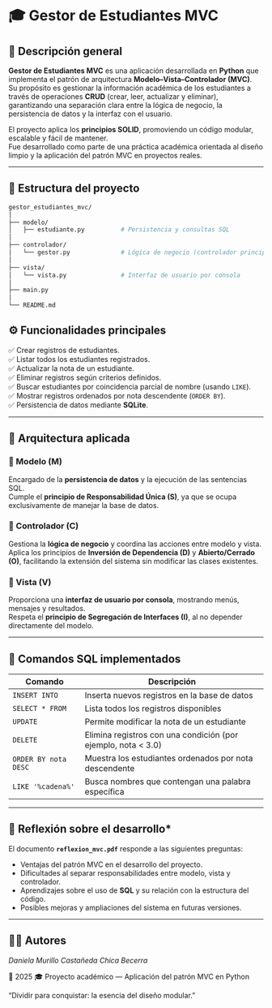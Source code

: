 # 🎓 Gestor de Estudiantes MVC

## 🧩 Descripción general
**Gestor de Estudiantes MVC** es una aplicación desarrollada en **Python** que implementa el patrón de arquitectura **Modelo–Vista–Controlador (MVC)**.  
Su propósito es gestionar la información académica de los estudiantes a través de operaciones **CRUD** (crear, leer, actualizar y eliminar), garantizando una separación clara entre la lógica de negocio, la persistencia de datos y la interfaz con el usuario.  

El proyecto aplica los **principios SOLID**, promoviendo un código modular, escalable y fácil de mantener.  
Fue desarrollado como parte de una práctica académica orientada al diseño limpio y la aplicación del patrón MVC en proyectos reales.

---


## 🧩 **Estructura del proyecto**

```bash
gestor_estudiantes_mvc/
│
├── modelo/
│   ├── estudiante.py          # Persistencia y consultas SQL
│
├── controlador/
│   └── gestor.py              # Lógica de negocio (controlador principal)
│
├── vista/
│   └── vista.py               # Interfaz de usuario por consola
│
├── main.py 
│                           
└── README.md                 
```

## ⚙️ Funcionalidades principales

✅ Crear registros de estudiantes.  
✅ Listar todos los estudiantes registrados.  
✅ Actualizar la nota de un estudiante.  
✅ Eliminar registros según criterios definidos.  
✅ Buscar estudiantes por coincidencia parcial de nombre (usando `LIKE`).  
✅ Mostrar registros ordenados por nota descendente (`ORDER BY`).  
✅ Persistencia de datos mediante **SQLite**.  

---

## 🧠 Arquitectura aplicada

### 🧱 Modelo (M)
Encargado de la **persistencia de datos** y la ejecución de las sentencias SQL.  
Cumple el **principio de Responsabilidad Única (S)**, ya que se ocupa exclusivamente de manejar la base de datos.

### 🧭 Controlador (C)
Gestiona la **lógica de negocio** y coordina las acciones entre modelo y vista.  
Aplica los principios de **Inversión de Dependencia (D)** y **Abierto/Cerrado (O)**, facilitando la extensión del sistema sin modificar las clases existentes.

### 💬 Vista (V)
Proporciona una **interfaz de usuario por consola**, mostrando menús, mensajes y resultados.  
Respeta el **principio de Segregación de Interfaces (I)**, al no depender directamente del modelo.

---

## 🧩 Comandos SQL implementados

| Comando | Descripción |
|----------|--------------|
| `INSERT INTO` | Inserta nuevos registros en la base de datos |
| `SELECT * FROM` | Lista todos los registros disponibles |
| `UPDATE` | Permite modificar la nota de un estudiante |
| `DELETE` | Elimina registros con una condición (por ejemplo, nota < 3.0) |
| `ORDER BY nota DESC` | Muestra los estudiantes ordenados por nota descendente |
| `LIKE '%cadena%'` | Busca nombres que contengan una palabra específica |

---

## 🧠 Reflexión sobre el desarrollo*
El documento **`reflexion_mvc.pdf`** responde a las siguientes preguntas:
- Ventajas del patrón MVC en el desarrollo del proyecto.  
- Dificultades al separar responsabilidades entre modelo, vista y controlador.  
- Aprendizajes sobre el uso de **SQL** y su relación con la estructura del código.  
- Posibles mejoras y ampliaciones del sistema en futuras versiones.

---
## **👨‍💻 Autores**

_Daniela Murillo Castañeda_
_Chica Becerra_

📅 2025
🎓 Proyecto académico — Aplicación del patrón MVC en Python

“Dividir para conquistar: la esencia del diseño modular.”